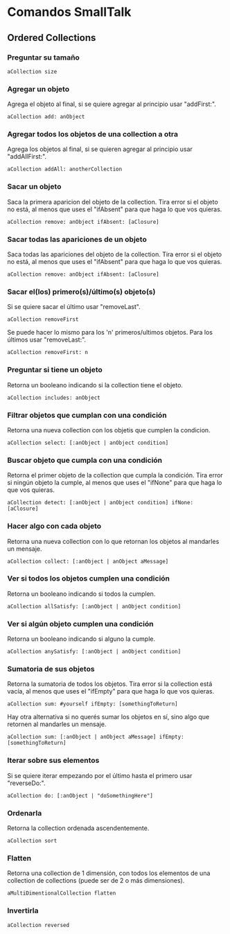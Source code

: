 # Comandos SmallTalk

## Ordered Collections

### Preguntar su tamaño

```smalltalk
aCollection size
```

### Agregar un objeto

Agrega el objeto al final, si se quiere agregar al principio usar "addFirst:".

```smalltalk
aCollection add: anObject
```

### Agregar todos los objetos de una collection a otra

Agrega los objetos al final, si se quieren agregar al principio usar "addAllFirst:".

```smalltalk
aCollection addAll: anotherCollection
```

### Sacar un objeto

Saca la primera aparicion del objeto de la collection. Tira error si el objeto no está, al menos que uses el "ifAbsent" para que haga lo que vos quieras.

```smalltalk
aCollection remove: anObject ifAbsent: [aClosure]
```

### Sacar todas las apariciones de un objeto

Saca todas las apariciones del objeto de la collection. Tira error si el objeto no está, al menos que uses el "ifAbsent" para que haga lo que vos quieras.

```smalltalk
aCollection remove: anObject ifAbsent: [aClosure]
```

### Sacar el(los) primero(s)/último(s) objeto(s)

Si se quiere sacar el último usar "removeLast".

```smalltalk
aCollection removeFirst
```

Se puede hacer lo mismo para los 'n' primeros/ultimos objetos. Para los últimos usar "removeLast:".

```smalltalk
aCollection removeFirst: n
```

### Preguntar si tiene un objeto

Retorna un booleano indicando si la collection tiene el objeto.

```smalltalk
aCollection includes: anObject
```

### Filtrar objetos que cumplan con una condición

Retorna una nueva collection con los objetis que cumplen la condicion.

```smalltalk
aCollection select: [:anObject | anObject condition]
```

### Buscar objeto que cumpla con una condición

Retorna el primer objeto de la collection que cumpla la condición. Tira error si ningún objeto la cumple, al menos que uses el "ifNone" para que haga lo que vos quieras.

```smalltalk
aCollection detect: [:anObject | anObject condition] ifNone: [aClosure]
```

### Hacer algo con cada objeto

Retorna una nueva collection con lo que retornan los objetos al mandarles un mensaje.

```smalltalk
aCollection collect: [:anObject | anObject aMessage]
```

### Ver si todos los objetos cumplen una condición

Retorna un booleano indicando si todos la cumplen.

```smalltalk
aCollection allSatisfy: [:anObject | anObject condition]
```

### Ver si algún objeto cumplen una condición

Retorna un booleano indicando si alguno la cumple.

```smalltalk
aCollection anySatisfy: [:anObject | anObject condition]
```

### Sumatoria de sus objetos

Retorna la sumatoria de todos los objetos. Tira error si la collection está vacía, al menos que uses el "ifEmpty" para que haga lo que vos quieras.

```smalltalk
aCollection sum: #yourself ifEmpty: [somethingToReturn]
```

Hay otra alternativa si no querés sumar los objetos en sí, sino algo que retornen al mandarles un mensaje.

```smalltalk
aCollection sum: [:anObject | anObject aMessage] ifEmpty: [somethingToReturn]
```

### Iterar sobre sus elementos

Si se quiere iterar empezando por el último hasta el primero usar "reverseDo:".

```smalltalk
aCollection do: [:anObject | "doSomethingHere"]
```

### Ordenarla

Retorna la collection ordenada ascendentemente.

```smalltalk
aCollection sort
```

### Flatten

Retorna una collection de 1 dimensión, con todos los elementos de una collection de collections (puede ser de 2 o más dimensiones).

```smalltalk
aMultiDimentionalCollection flatten
```

### Invertirla

```smalltalk
aCollection reversed
```
